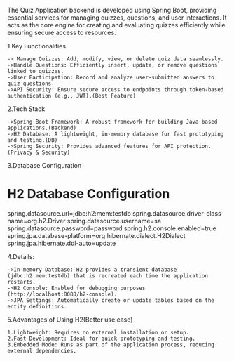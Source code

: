 The Quiz Application backend is developed using Spring Boot, providing essential services for managing quizzes, questions, and user interactions. It acts as the core engine for creating and evaluating quizzes efficiently while ensuring secure access to resources.


1.Key Functionalities

    -> Manage Quizzes: Add, modify, view, or delete quiz data seamlessly.
    ->Handle Questions: Efficiently insert, update, or remove questions linked to quizzes.
    ->User Participation: Record and analyze user-submitted answers to quiz questions.
    ->API Security: Ensure secure access to endpoints through token-based authentication (e.g., JWT).(Best Feature)

2.Tech Stack

    ->Spring Boot Framework: A robust framework for building Java-based applications.(Backend)
    ->H2 Database: A lightweight, in-memory database for fast prototyping and testing.(DB)
    ->Spring Security: Provides advanced features for API protection.(Privacy & Security)

3.Database Configuration



# H2 Database Configuration
spring.datasource.url=jdbc:h2:mem:testdb
spring.datasource.driver-class-name=org.h2.Driver
spring.datasource.username=sa
spring.datasource.password=password
spring.h2.console.enabled=true
spring.jpa.database-platform=org.hibernate.dialect.H2Dialect
spring.jpa.hibernate.ddl-auto=update

4.Details:

    ->In-memory Database: H2 provides a transient database (jdbc:h2:mem:testdb) that is recreated each time the application restarts.
    ->H2 Console: Enabled for debugging purposes (http://localhost:8080/h2-console).
    ->JPA Settings: Automatically create or update tables based on the entity definitions.

5.Advantages of Using H2(Better use case)

    1.Lightweight: Requires no external installation or setup.
    2.Fast Development: Ideal for quick prototyping and testing.
    3.Embedded Mode: Runs as part of the application process, reducing external dependencies.